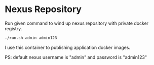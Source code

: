 # Nexus Repository

Run given command to wind up nexus repository with private docker registry.

```bash
./run.sh admin admin123
```
I use this container to publishing application docker images.

PS: default nexus username is "admin" and password is "admin123"